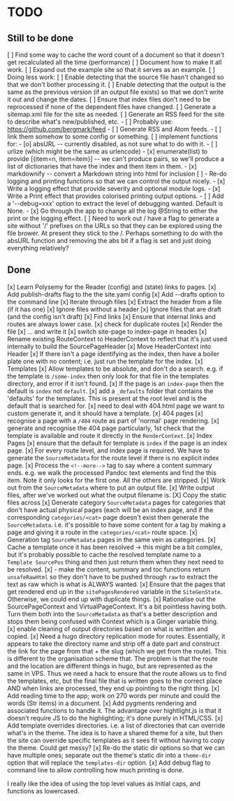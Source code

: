 # TODO

## Still to be done

[ ] Find some way to cache the word count of a document so that it doesn't get
    recalculated all the time (performance)
[ ] Document how to make it all work.
[ ] Expand out the example site so that it serves as an example.
[ ] Doing less work:
    [ ] Enable detecting that the source file hasn't changed so that we don't
        bother processing it.
    [ ] Enable detecting that the output is the same as the previous version
        (if an output file exists) so that we don't write it out and change the
        dates.
    [ ] Ensure that index files don't need to be reprocessed if none of the
        dependent files have changed.
[ ] Generate a sitemap.xml file for the site as needed.
[ ] Generate an RSS feed for the site to describe what's new/published, etc.
    - [ ] Probably use: https://github.com/bergmark/feed
    - [ ] Generate RSS and Atom feeds.
    - [ ] link them somehow to some config or something.
[ ] implement functions for:
    - [o] absURL  -- currently disabled, as not sure what to do with it.
    - [ ] urlize (which might be the same as urlencode)
    - [x] enumerate(list) to provide [{item=n, item=item}]  -- we can't produce
          pairs, so we'll produce a list of dictionaries that have the index
          and them item in them.
    - [x] markdownify -- convert a Markdown string into html for inclusion
[ ] - Re-do logging and printing functions so that we can control the output
      nicely.
    - [x] Write a logging effect that provide severity and optional module
          logs.
    - [x] Write a Print effect that provides colorised printing output options.
    - [ ] Add a '--debug=xxx' option to extract the level of debugging wanted.
          Default is None.
    - [x] Go through the app to change all the log @String to either the print
          or the logging effect.
[ ] Need to work out / have a flag to generate a site without '/' prefixes on
    the URLs so that they can be explored using the file brower.  At present
    they stick to the /.  Perhaps something to do with the absURL function and
    removing the abs bit if a flag is set and just doing everything relatively?

## Done

[x] Learn Polysemy for the Reader (config) and (state) links to pages.
[x] Add publish-drafts flag to the the site.yaml config
[x] Add --drafts option to the command line
[x] Iterate through files
[x] Extract the header from a file (if it has one)
[x] Ignore files without a header
[x] Ignore files that are draft (and the config isn't draft)
[x] Find links
[x] Ensure that internal links and routes are always lower case.
[x] check for duplicate routes
[x] Render the file
[x] ... and write it
[x] switch site-page to index-page in heades
[x] Rename existing RouteContext to HeaderContext to reflect that it's just
      used internally to build the SourcePageHeader
[x] Move HeaderContext into Header
[x] If there isn't a page identifying as the index, then have a boiler plate
      one with no content; i.e. just run the template for the index.
[x] Templates
  [x] Allow templates to be absolute, and don't do a search.  e.g. if the
      template is `/some-index` then only look for that file in the templates
      directory, and error if it isn't found.
  [x] If the page is an `index-page` then the default is `index` not
      `default`.
  [x] add a `_defaults` folder that contains the 'defaults' for the
      templates.  This is present at the root level and is the default that is
      searched for.
  [x] need to deal with 404.html page we want to custom generate it, and it
      should have a template.
[x] 404 pages
  [x] recognise a page with a `/404` route as part of 'normal' page rendering.
  [x] generate and recognise the 404 page particularly, 1st check that the
      template is available and route it directly in the `RenderContext`.
[x] Index Pages
  [x] ensure that the default for template is `index` if the page is an index
      page.
  [x] For every route level, and index page is required.  We have to generate
      the `SourceMetadata` for the route level if there is no explicit
      index page.
[x] Process the `<!--more-->` tag to say where a content summary ends.  e.g.
    we walk the processed Pandoc text elements and find the this item.  Note
    it only looks for the first one.  All the others are stripped.
[x] Work out from the `SourceMetadata` where to put an output file.
[x] Write output files, after we've worked out what the output filename is.
[X] Copy the static files across
[x] Generate category `SourceMetadata` pages for categories that don't
    have actual physical pages (each will be an index page, and if the
    corresponding `categories/<cat>` page doesn't exist then generate the
    `SourceMetadata`.  i.e. it's possible to have some content for
    a tag by making a page and giving it a route in the `categories/<cat>`
    route space.
[x] Generation tag `SourceMetadata` pages in the same vein as categories.
[x] Cache a template once it has been resolved -> this might be a bit complex,
    but it's probably possible to cache the resolved template name to
    a `Template SourcePos` thing and then just return them when they next need
    to be resolved.
[x] - make the content, summary and toc functions return `unsafeRawHtml` so
      they don't have to be pushed through `raw` to extract the text as raw
      which is what is ALWAYS wanted.
[x] Ensure that the pages that get rendered end up in the `sitePagesRendered`
    variable in the `SiteGenState`.  Otherwise, we could end up with duplicate
    things.
[x] Rationalise out the SourcePageContext and VirtualPageContext.  It's a bit
    pointless having both.  Turn them both into the `SourceMetadata` as that's
    a better description and stops them being confused with Context which is
    a Ginger variable thing.
[x] enable cleaning of output directories based on what is written and
    copied.
[x] Need a hugo directory replication mode for routes.  Essentially, it appears
    to take the directory name and strip off a date part and construct the
    link for the page from that + the slug (which we get from the route).  This
    is different to the organisation scheme that.  The problem is that the route
    and the location are different things in hugo, but are represented as the
    same in VPS.  Thus we need a hack to ensure that the route allows us to find
    the templates, etc, but the final file that is written goes to the correct
    place AND when links are processed, they end up pointing to the right thing.
[x] Add reading time to the app; work on 270 words per minute and could the
    words (Str items) in a document.
[x] Add pygments rendering and associated functions to handle it.  The
    advantage over hightlight.js is that it doesn't require JS to do the
    highlighting; it's done purely in HTML/CSS.
[x] Add template overrides directories.  i.e. a list of directories that can
    override what's in the theme.  The idea is to have a shared theme for
    a site, but then the site can override specific templates as it sees fit
    without having to copy the theme.  Could get messy?
[x] Re-do the static dir options so that we can have multiple ones; separate
    out the theme's static dir into a `theme-dir` option that will replace the
    `templates-dir` option.
[x] Add debug flag to command line to allow controlling how much printing is
    done.

I really like the idea of using the top level values as Initial caps, and
functions as lowercased.
